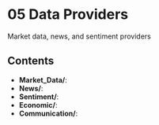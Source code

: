 # 05 Data Providers

Market data, news, and sentiment providers

## Contents

- **Market_Data/**: 
- **News/**: 
- **Sentiment/**: 
- **Economic/**: 
- **Communication/**: 
